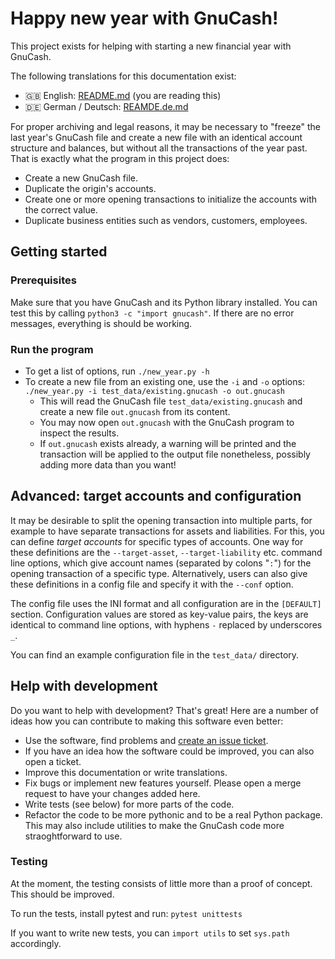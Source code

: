 # Happy new year with GnuCash! #

This project exists for helping with starting a new financial year with GnuCash.

The following translations for this documentation exist:

- 🇬🇧 English: [README.md](README.md) (you are reading this)
- 🇩🇪 German / Deutsch: [REAMDE.de.md](README.de.md)

For proper archiving and legal reasons, it may be necessary to "freeze" the last year's GnuCash file
and create a new file with an identical account structure and balances, but without all the
transactions of the year past.  That is exactly what the program in this project does:

- Create a new GnuCash file.
- Duplicate the origin's accounts.
- Create one or more opening transactions to initialize the accounts with the correct value.
- Duplicate business entities such as vendors, customers, employees.

## Getting started ##

### Prerequisites ###

Make sure that you have GnuCash and its Python library installed.  You can test this by calling
`python3 -c "import gnucash"`.  If there are no error messages, everything is should be working.

### Run the program ###

- To get a list of options, run `./new_year.py -h`
- To create a new file from an existing one, use the `-i` and `-o` options:  
  `./new_year.py -i test_data/existing.gnucash -o out.gnucash`
  - This will read the GnuCash file `test_data/existing.gnucash` and create a new file `out.gnucash`
    from its content.
  - You may now open `out.gnucash` with the GnuCash program to inspect the results.
  - If `out.gnucash` exists already, a warning will be printed and the transaction will be applied
    to the output file nonetheless, possibly adding more data than you want!

## Advanced: target accounts and configuration ##

It may be desirable to split the opening transaction into multiple parts, for example to have
separate transactions for assets and liabilities.  For this, you can define *target accounts* for
specific types of accounts.  One way for these definitions are the `--target-asset`,
`--target-liability` etc. command line options, which give account names (separated by colons "`:`")
for the opening transaction of a specific type.  Alternatively, users can also give these
definitions in a config file and specify it with the `--conf` option.

The config file uses the INI format and all configuration are in the `[DEFAULT]` section.
Configuration values are stored as key-value pairs, the keys are identical to command line options,
with hyphens `-` replaced by underscores `_`.

You can find an example configuration file in the `test_data/` directory.

## Help with development ##

Do you want to help with development? That's great!  Here are a number of ideas how you can
contribute to making this software even better:

- Use the software, find problems and [create an issue ticket](https://gitlab.com/wiese28/gnucash-happy-new-year/-/issues).
- If you have an idea how the software could be improved, you can also open a ticket.
- Improve this documentation or write translations.
- Fix bugs or implement new features yourself.  Please open a merge request to have your changes
  added here.
- Write tests (see below) for more parts of the code.
- Refactor the code to be more pythonic and to be a real Python package.  This may also include
  utilities to make the GnuCash code more straoghtforward to use.

### Testing ###

At the moment, the testing consists of little more than a proof of concept.  This should be
improved.

To run the tests, install pytest and run: `pytest unittests`

If you want to write new tests, you can `import utils` to set `sys.path` accordingly.
